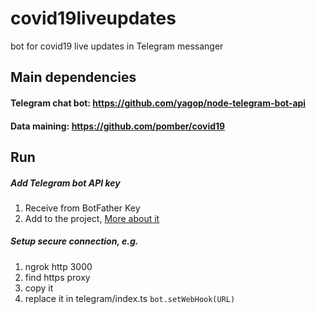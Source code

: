 # covid19liveupdates
bot for covid19 live updates in Telegram messanger

## Main dependencies 
#### Telegram chat bot: https://github.com/yagop/node-telegram-bot-api
#### Data maining: https://github.com/pomber/covid19 


## Run

##### Add Telegram bot API key
1. Receive from BotFather Key
2. Add to the project, <a href='https://github.com/danbilokha/covid19liveupdates/tree/master/server/src/bots/telegram'>More about it</a>

##### Setup secure connection, e.g. 
1. ngrok http 3000
2. find https proxy 
3. copy it 
4. replace it in telegram/index.ts `bot.setWebHook(URL)`
